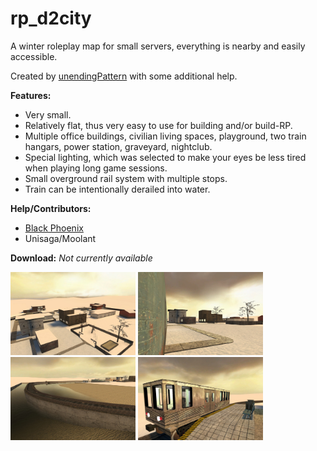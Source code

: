 # rp_d2city

A winter roleplay map for small servers, everything is nearby and easily accessible.

Created by [unendingPattern](https://github.com/unendingPattern) with some additional help.

**Features:**

*   Very small.
*   Relatively flat, thus very easy to use for building and/or build-RP.
*	Multiple office buildings, civilian living spaces, playground, two train hangars, power station, graveyard, nightclub.
*   Special lighting, which was selected to make your eyes be less tired when playing long game sessions.
*	Small overground rail system with multiple stops.
*	Train can be intentionally derailed into water.

**Help/Contributors:**

*   [Black Phoenix](http://steamcommunity.com/profiles/76561197982559015/)
*   Unisaga/Moolant

**Download:** *Not currently available*

<a href="screenshots/1.jpg" target="_blank"><img src="screenshots/1.jpg" alt="[IMG]" width="200"/></a>  <a href="screenshots/2.jpg" target="_blank"><img src="screenshots/2.jpg" alt="[IMG]" width="200"/></a>  <a href="screenshots/3.jpg" target="_blank"><img src="screenshots/3.jpg" alt="[IMG]" width="200"/></a>  <a href="screenshots/4.jpg" target="_blank"><img src="screenshots/4.jpg" alt="[IMG]" width="200"/></a>
